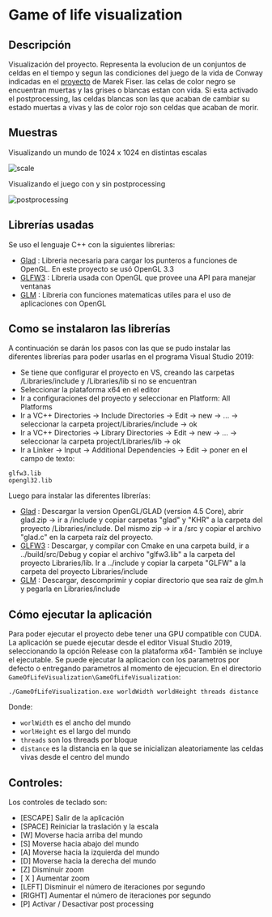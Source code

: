 # Game of life visualization

## Descripción
Visualización del proyecto. Representa la evolucion de un conjuntos de celdas en el tiempo y segun las condiciones del juego de la vida de Conway indicadas en el [proyecto](http://www.marekfiser.com/Projects/Conways-Game-of-Life-on-GPU-using-CUDA) de Marek Fiser. las celas de color negro se encuentran muertas y las grises o blancas estan con vida. 
Si esta activado el postprocessing, las celdas blancas son las que acaban de cambiar su estado muertas a vivas y las de color rojo son celdas que acaban de morir.

## Muestras

Visualizando un mundo de 1024 x 1024 en distintas escalas

![scale](../captures/gol_scale.gif)

Visualizando el juego con y sin postprocessing

![postprocessing](../captures/gol_pros.gif)

## Librerías usadas
Se uso el lenguaje C++ con la siguientes librerias:
- [Glad](https://glad.dav1d.de/) : Libreria necesaria para cargar los punteros a funciones de OpenGL. En este proyecto se usó OpenGL 3.3
- [GLFW3](https://www.glfw.org/) : Libreria usada con OpenGL que provee una API para manejar ventanas
- [GLM](https://glm.g-truc.net/0.9.9/index.html) : Libreria con funciones matematicas utiles para el uso de aplicaciones con OpenGL

## Como se instalaron las librerías
A continuación se darán los pasos con las que se pudo instalar las diferentes librerías para poder usarlas en el programa Visual Studio 2019:
- Se tiene que configurar el proyecto en VS, creando las carpetas /Libraries/include y /Libraries/lib si no se encuentran
- Seleccionar la plataforma x64 en el editor
- Ir a configuraciones del proyecto y seleccionar en Platform: All Platforms
- Ir a VC++ Directories -> Include Directories -> Edit -> new -> ... -> seleccionar la carpeta project/Libraries/include -> ok
- Ir a VC++ Directories -> Library Directories -> Edit -> new -> ... -> seleccionar la carpeta project/Libraries/lib -> ok
- Ir a Linker -> Input -> Additional Dependencies -> Edit -> poner en el campo de texto:
```
glfw3.lib
opengl32.lib
```
Luego para instalar las diferentes librerías:
- [Glad](https://glad.dav1d.de/) : Descargar la version OpenGL/GLAD (version 4.5 Core), abrir glad.zip -> ir a /include y copiar carpetas "glad" y "KHR" a la carpeta del proyecto /Libraries/include. Del mismo zip -> ir a /src y copiar el archivo "glad.c" en la carpeta raíz del proyecto.
- [GLFW3](https://www.glfw.org/) : Descargar, y compilar con Cmake en una carpeta build, ir a ../build/src/Debug y copiar el archivo "glfw3.lib" a la carpeta del proyecto Libraries/lib. Ir a ../include y copiar la carpeta "GLFW" a la carpeta del proyecto Libraries/include
- [GLM](https://glm.g-truc.net/0.9.9/index.html) : Descargar, descomprimir y copiar directorio que sea raíz de glm.h y pegarla en Libraries/include

## Cómo ejecutar la aplicación
Para poder ejecutar el proyecto debe tener una GPU compatible con CUDA. La aplicación se puede ejecutar desde el editor Visual Studio 2019, seleccionando la opción Release con la plataforma x64- También se incluye el ejecutable.
Se puede ejecutar la aplicacion con los parametros por defecto o entregando parametros al momento de ejecucion. En el directorio ``GameOfLifeVisualization\GameOfLifeVisualization``:
```
./GameOfLifeVisualization.exe worldWidth worldHeight threads distance
```
Donde:
- ``worlWidth`` es el ancho del mundo
- ``worlHeight`` es el largo del mundo
- ``threads`` son los threads por bloque
- ``distance`` es la distancia en la que se inicializan aleatoriamente las celdas vivas desde el centro del mundo

## Controles:

Los controles de teclado son:
- [ESCAPE] Salir de la aplicación
- [SPACE] Reiniciar la traslación y la escala
- [W] Moverse hacia arriba del mundo
- [S] Moverse hacia abajo del mundo
- [A] Moverse hacia la izquierda del mundo
- [D] Moverse hacia la derecha del mundo
- [Z] Disminuir zoom
- [ X ] Aumentar zoom
- [LEFT] Disminuir el número de iteraciones por segundo
- [RIGHT] Aumentar el número de iteraciones por segundo
- [P] Activar / Desactivar post processing
